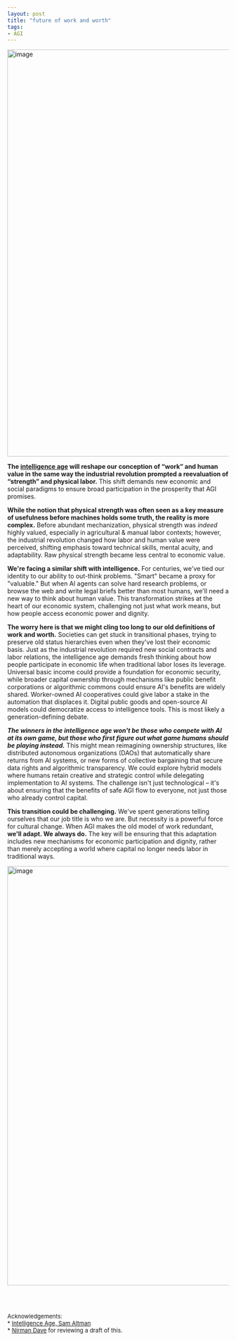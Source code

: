 ```yaml
---
layout: post
title: "future of work and worth"
tags:
- AGI
---
```


<img width="925" alt="image" src="https://github.com/user-attachments/assets/a6286378-a55b-44fb-b808-4eb3a0248c97" />


**The [intelligence age](https://ia.samaltman.com/) will reshape our conception of “work” and human value in the same way the industrial revolution prompted a reevaluation of “strength” and physical labor.** This shift demands new economic and social paradigms to ensure broad participation in the prosperity that AGI promises.

**While the notion that physical strength was often seen as a key measure of usefulness before machines holds some truth, the reality is more complex.** Before abundant mechanization, physical strength was _indeed_ highly valued, especially in agricultural & manual labor contexts; however, the industrial revolution changed how labor and human value were perceived, shifting emphasis toward technical skills, mental acuity, and adaptability. Raw physical strength became less central to economic value.

**We're facing a similar shift with intelligence.** For centuries, we've tied our identity to our ability to out-think problems. "Smart" became a proxy for "valuable." But when AI agents can solve hard research problems, or browse the web and write legal briefs better than most humans, we'll need a new way to think about human value. This transformation strikes at the heart of our economic system, challenging not just what work means, but how people access economic power and dignity.

**The worry here is that we might cling too long to our old definitions of work and worth.** Societies can get stuck in transitional phases, trying to preserve old status hierarchies even when they've lost their economic basis. Just as the industrial revolution required new social contracts and labor relations, the intelligence age demands fresh thinking about how people participate in economic life when traditional labor loses its leverage. Universal basic income could provide a foundation for economic security, while broader capital ownership through mechanisms like public benefit corporations or algorithmic commons could ensure AI's benefits are widely shared. Worker-owned AI cooperatives could give labor a stake in the automation that displaces it. Digital public goods and open-source AI models could democratize access to intelligence tools. This is most likely a generation-defining debate.

**_The winners in the intelligence age won't be those who compete with AI at its own game, but those who first figure out what game humans should be playing instead._** This might mean reimagining ownership structures, like distributed autonomous organizations (DAOs) that automatically share returns from AI systems, or new forms of collective bargaining that secure data rights and algorithmic transparency. We could explore hybrid models where humans retain creative and strategic control while delegating implementation to AI systems. The challenge isn't just technological – it's about ensuring that the benefits of safe AGI flow to everyone, not just those who already control capital.

**This transition could be challenging.** We've spent generations telling ourselves that our job title is who we are. But necessity is a powerful force for cultural change. When AGI makes the old model of work redundant, **we'll adapt. We always do.** The key will be ensuring that this adaptation includes new mechanisms for economic participation and dignity, rather than merely accepting a world where capital no longer needs labor in traditional ways. 

<img width="953" alt="image" src="https://github.com/user-attachments/assets/c2a38c26-7668-40b1-9729-f68c36967a35" />


<br><br>

<span style="font-size: small;">
  Acknowledgements: <br>
  * <a href="https://ia.samaltman.com/">Intelligence Age, Sam Altman</a> <br>
  * <a href="https://x.com/iamnirman/">Nirman Dave</a> for reviewing a draft of this.


